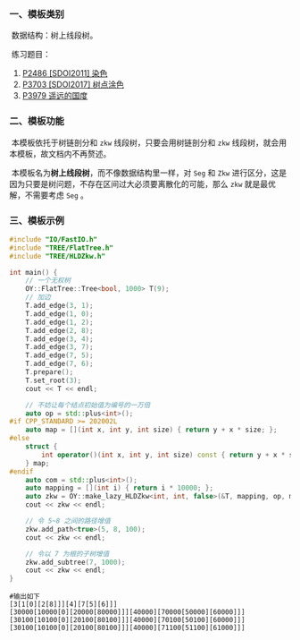 ### 一、模板类别

​	数据结构：树上线段树。

​	练习题目：

1. [P2486 [SDOI2011] 染色](https://www.luogu.com.cn/problem/P2486)
2. [P3703 [SDOI2017] 树点涂色](https://www.luogu.com.cn/problem/P3703)
3. [P3979 遥远的国度](https://www.luogu.com.cn/problem/P3979)


### 二、模板功能

​	本模板依托于树链剖分和 `zkw` 线段树，只要会用树链剖分和 `zkw` 线段树，就会用本模板，故文档内不再赘述。

​	本模板名为**树上线段树**，而不像数据结构里一样，对 `Seg` 和 `Zkw` 进行区分，这是因为只要是树问题，不存在区间过大必须要离散化的可能，那么 `zkw` 就是最优解，不需要考虑 `Seg` 。

### 三、模板示例

```c++
#include "IO/FastIO.h"
#include "TREE/FlatTree.h"
#include "TREE/HLDZkw.h"

int main() {
    // 一个无权树
    OY::FlatTree::Tree<bool, 1000> T(9);
    // 加边
    T.add_edge(3, 1);
    T.add_edge(1, 0);
    T.add_edge(1, 2);
    T.add_edge(2, 8);
    T.add_edge(3, 4);
    T.add_edge(3, 7);
    T.add_edge(7, 5);
    T.add_edge(7, 6);
    T.prepare();
    T.set_root(3);
    cout << T << endl;

    // 不妨让每个结点初始值为编号的一万倍
    auto op = std::plus<int>();
#if CPP_STANDARD >= 202002L
    auto map = [](int x, int y, int size) { return y + x * size; };
#else
    struct {
        int operator()(int x, int y, int size) const { return y + x * size; };
    } map;
#endif
    auto com = std::plus<int>();
    auto mapping = [](int i) { return i * 10000; };
    auto zkw = OY::make_lazy_HLDZkw<int, int, false>(&T, mapping, op, map, com);
    cout << zkw << endl;

    // 令 5~8 之间的路径增值
    zkw.add_path<true>(5, 8, 100);
    cout << zkw << endl;

    // 令以 7 为根的子树增值
    zkw.add_subtree(7, 1000);
    cout << zkw << endl;
}
```

```
#输出如下
[3[1[0][2[8]]][4][7[5][6]]]
[30000[10000[0][20000[80000]]][40000][70000[50000][60000]]]
[30100[10100[0][20100[80100]]][40000][70100[50100][60000]]]
[30100[10100[0][20100[80100]]][40000][71100[51100][61000]]]

```

